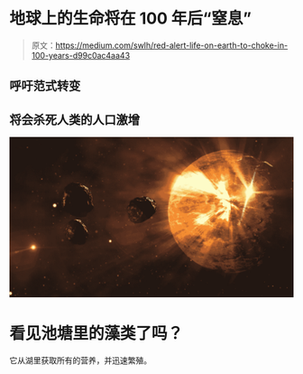# 地球上的生命将在 100 年后“窒息”

> 原文：<https://medium.com/swlh/red-alert-life-on-earth-to-choke-in-100-years-d99c0ac4aa43>

## 呼吁范式转变

## 将会杀死人类的人口激增

![](img/cb7cbdcad0dc6deb9ebc5acdfe2052ec.png)

# 看见池塘里的藻类了吗？

它从湖里获取所有的营养，并迅速繁殖。